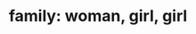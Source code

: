---
layout: smileys&emotion
title: "family: woman, girl, girl"
emoji: family_woman_girl_girl
permalink: 👩‍👧‍👧.html
image: assets/img/3moji/family_woman_girl_girl.png
---